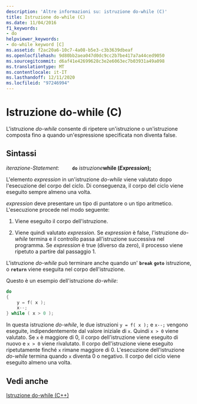 ```yaml
---
description: 'Altre informazioni su: istruzione do-while (C)'
title: Istruzione do-while (C)
ms.date: 11/04/2016
f1_keywords:
- do
helpviewer_keywords:
- do-while keyword [C]
ms.assetid: f2ac20a6-10c7-4a08-b5e3-c3b3639dbeaf
ms.openlocfilehash: 9d80bb2aea047d0dc9cc2b7be417a7a44ced9050
ms.sourcegitcommit: d6af41e42699628c3e2e6063ec7b03931a49a098
ms.translationtype: MT
ms.contentlocale: it-IT
ms.lasthandoff: 12/11/2020
ms.locfileid: "97246994"
---
```

# <a name="do-while-statement-c"></a>Istruzione do-while (C)

L'istruzione *do-while* consente di ripetere un'istruzione o un'istruzione composta fino a quando un'espressione specificata non diventa false.

## <a name="syntax"></a>Sintassi

*iterazione-Statement*: &nbsp; &nbsp; &nbsp; &nbsp; **`do`** *istruzione***while (***Expression***);**        

L'elemento *expression* in un'istruzione *do-while* viene valutato dopo l'esecuzione del corpo del ciclo. Di conseguenza, il corpo del ciclo viene eseguito sempre almeno una volta.

*expression* deve presentare un tipo di puntatore o un tipo aritmetico. L'esecuzione procede nel modo seguente:

1. Viene eseguito il corpo dell'istruzione.

1. Viene quindi valutato *expression*. Se *expression* è false, l'istruzione *do-while* termina e il controllo passa all'istruzione successiva nel programma. Se *expression* è true (diverso da zero), il processo viene ripetuto a partire dal passaggio 1.

L'istruzione *do-while* può terminare anche quando un' **`break`** **`goto`** istruzione, o **`return`** viene eseguita nel corpo dell'istruzione.

Questo è un esempio dell'istruzione *do-while*:

```C
do
{
    y = f( x );
    x--;
} while ( x > 0 );
```

In questa istruzione *do-while*, le due istruzioni `y = f( x );` e `x--;` vengono eseguite, indipendentemente dal valore iniziale di `x`. Quindi `x > 0` viene valutato. Se `x` è maggiore di 0, il corpo dell'istruzione viene eseguito di nuovo e `x > 0` viene rivalutato. Il corpo dell'istruzione viene eseguito ripetutamente finché `x` rimane maggiore di 0. L'esecuzione dell'istruzione *do-while* termina quando `x` diventa 0 o negativo. Il corpo del ciclo viene eseguito almeno una volta.

## <a name="see-also"></a>Vedi anche

[Istruzione do-while (C++)](../cpp/do-while-statement-cpp.md)

